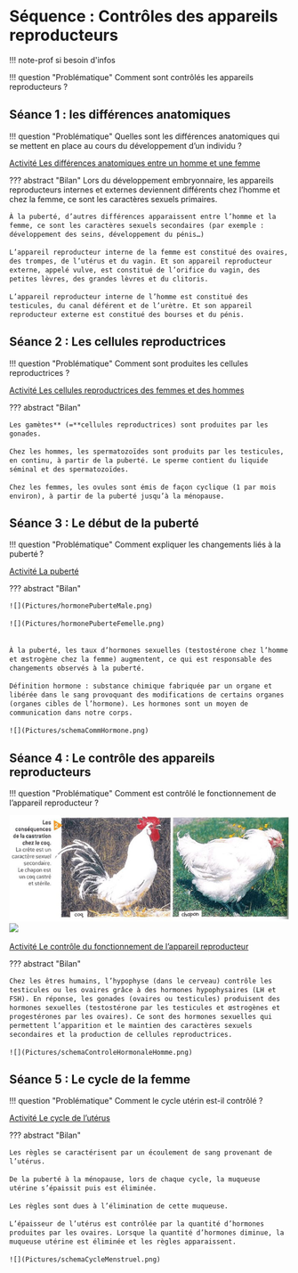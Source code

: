 # Séquence : Contrôles des appareils reproducteurs

!!! note-prof
    si besoin d'infos


!!! question "Problématique"
    Comment sont contrôlés les appareils reproducteurs ?
    

## Séance 1 : les différences anatomiques

!!! question "Problématique"
    Quelles sont les différences anatomiques qui se mettent en place au cours du développement d’un individu ?

[Activité Les différences anatomiques entre un homme et une femme](../diffFemmeHomme)


??? abstract "Bilan"
    Lors du développement embryonnaire, les appareils reproducteurs internes et externes deviennent différents chez l’homme et chez la femme, ce sont les caractères sexuels primaires.

    À la puberté, d’autres différences apparaissent entre l’homme et la femme, ce sont les caractères sexuels secondaires (par exemple : développement des seins, développement du pénis…)

    L’appareil reproducteur interne de la femme est constitué des ovaires, des trompes, de l’utérus et du vagin. Et son appareil reproducteur externe, appelé vulve, est constitué de l’orifice du vagin, des petites lèvres, des grandes lèvres et du clitoris.

    L’appareil reproducteur interne de l’homme est constitué des testicules, du canal déférent et de l’urètre. Et son appareil reproducteur externe est constitué des bourses et du pénis.

## Séance 2 : Les cellules reproductrices

!!! question "Problématique"
    Comment sont produites les cellules reproductrices ?

[Activité Les cellules reproductrices des femmes et des hommes](../diffCellRepro)


??? abstract "Bilan"

    Les gamètes** (=**cellules reproductrices) sont produites par les gonades.

    Chez les hommes, les spermatozoïdes sont produits par les testicules, en continu, à partir de la puberté. Le sperme contient du liquide séminal et des spermatozoïdes.

    Chez les femmes, les ovules sont émis de façon cyclique (1 par mois environ), à partir de la puberté jusqu’à la ménopause.


## Séance 3 : Le début de la puberté


!!! question "Problématique"
    Comment expliquer les changements liés à la puberté ?

[Activité La puberté](../puberte)


??? abstract "Bilan"


    ![](Pictures/hormonePuberteMale.png)

    ![](Pictures/hormonePuberteFemelle.png)


    À la puberté, les taux d’hormones sexuelles (testostérone chez l’homme et œstrogène chez la femme) augmentent, ce qui est responsable des changements observés à la puberté.

    Définition hormone : substance chimique fabriquée par un organe et libérée dans le sang provoquant des modifications de certains organes (organes cibles de l’hormone). Les hormones sont un moyen de communication dans notre corps.

    ![](Pictures/schemaCommHormone.png)

## Séance 4 : Le contrôle des appareils reproducteurs

!!! question "Problématique"
    Comment est contrôlé le fonctionnement de l’appareil reproducteur ?

![](Pictures/castrationCoq.jpg)
![](Pictures/castrationCoq1.jpg)


[Activité Le contrôle du fonctionnement de l’appareil reproducteur](../controlAppRepro)



??? abstract "Bilan"

    Chez les êtres humains, l’hypophyse (dans le cerveau) contrôle les testicules ou les ovaires grâce à des hormones hypophysaires (LH et FSH). En réponse, les gonades (ovaires ou testicules) produisent des hormones sexuelles (testostérone par les testicules et œstrogènes et progestérones par les ovaires). Ce sont des hormones sexuelles qui permettent l’apparition et le maintien des caractères sexuels secondaires et la production de cellules reproductrices.

    ![](Pictures/schemaControleHormonaleHomme.png)



## Séance 5 : Le cycle de la femme

!!! question "Problématique"
    Comment le cycle utérin est-il contrôlé ?

[Activité Le cycle de l’utérus](../cycleUterus)



??? abstract "Bilan"

    Les règles se caractérisent par un écoulement de sang provenant de l’utérus.

    De la puberté à la ménopause, lors de chaque cycle, la muqueuse utérine s’épaissit puis est éliminée.

    Les règles sont dues à l’élimination de cette muqueuse.

    L’épaisseur de l’utérus est contrôlée par la quantité d’hormones produites par les ovaires. Lorsque la quantité d’hormones diminue, la muqueuse utérine est éliminée et les règles apparaissent.

    ![](Pictures/schemaCycleMenstruel.png)

